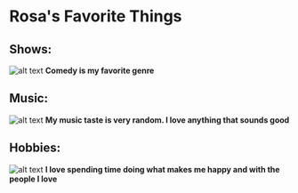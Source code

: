 # Rosa's Favorite Things

## Shows:
![alt text](image.jpg)
**Comedy is my favorite genre**

## Music:
![alt text](image.jpg)
**My music taste is very random. I love anything that sounds good**

## Hobbies:
![alt text](image.jpg)
**I love spending time doing what makes me happy and with the people I love** 
